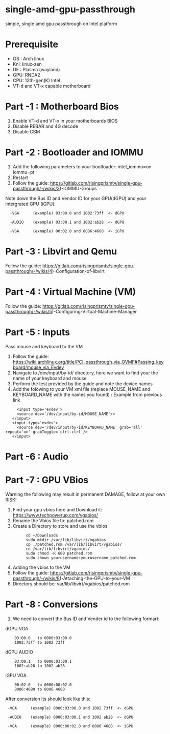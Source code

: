 # single-amd-gpu-passthrough
simple, single amd gpu passthrough on intel platform

# Prerequisite
- OS : Arch linux
- Knl: linux-zen
- DE : Plasma (wayland) 
- GPU: RNDA2  
- CPU: 12th-gen(K) Intel 
- VT-d and VT-x capable motherboard 

# Part -1 : Motherboard Bios
1) Enable VT-d and VT-x in your motherboards BIOS 
2) Disable REBAR and 4G decode 
3) Disable CSM

# Part -2 : Bootloader and IOMMU 
1) Add the following parameters to your bootloader: intel_iommu=on iommu=pt
2) Restart 
3) Follow the guide: https://gitlab.com/risingprismtv/single-gpu-passthrough/-/wikis/3)-IOMMU-Groups 
  
  Note down the Bus ID and Vendor ID for your GPU(dGPU) and your intergrated GPU (iGPU): 
 ```
   -VGA      (example) 03:00.0 and 1002:73ff  <- dGPU
 
   -AUDIO    (example) 03:00.1 and 1002:ab28  <- dGPU
   
   -VGA      (exmaple) 00:02.0 and 8086:4680  <- iGPU
```
# Part -3 : Libvirt and Qemu 
Follow the guide: https://gitlab.com/risingprismtv/single-gpu-passthrough/-/wikis/4)-Configuration-of-libvirt

# Part -4 : Virtual Machine (VM)
Follow the guide: https://gitlab.com/risingprismtv/single-gpu-passthrough/-/wikis/5)-Configuring-Virtual-Machine-Manager

# Part -5 : Inputs 
Pass mouse and keyboard to the VM

1) Follow the guide: https://wiki.archlinux.org/title/PCI_passthrough_via_OVMF#Passing_keyboard/mouse_via_Evdev 
2) Navigate to /dev/input/by-id/ directory, here we want to find your the name of your  keyboard and mouse
3) Perform the test provided by the guide and note the device names 
4) Add the folowing to your VM xml file (replace MOUSE_NAME and KEYBOARD_NAME with the names you found) : 
                                     Example from previous link
 ```     
      <input type='evdev'>
      <source dev='/dev/input/by-id/MOUSE_NAME'/>
    </input>
    <input type='evdev'>
      <source dev='/dev/input/by-id/KEYBOARD_NAME' grab='all' repeat='on' grabToggle='ctrl-ctrl'/>
    </input>
```

# Part -6 : Audio 



# Part -7 : GPU VBios
Warning the following may result in permanent DAMAGE, follow at your own RISK!

1) Find your gpu vbios here and Download it: https://www.techpowerup.com/vgabios/
2) Rename the Vbios file to: patched.rom
3) Create a Directory to store and use the vbios:
 ```
          cd ~/Downloads  
          sudo mkdir /var/lib/libvirt/vgabios
          cp ./patched.rom /var/lib/libvirt/vgabios/
          cd /var/lib/libvirt/vgabios/
          sudo chmod -R 660 patched.rom
          sudo chown yourusername:yourusername patched.rom
   ```  
4) Adding the vbios to the VM
5) Follow the guide: https://gitlab.com/risingprismtv/single-gpu-passthrough/-/wikis/8)-Attaching-the-GPU-to-your-VM
6) Directory should be: var/lib/libvirt/vgabios/patched.rom
          
# Part -8 : Conversions 
1) We need to convert the Bus ID and Vender id to the following formart: 

  dGPU VGA 
  ``` 
      03:00.0   to 0000:03:00.0
      1002:73ff to 1002 73ff
  ```
  dGPU AUDIO
  ``` 
      03:00.1   to 0000:03:00.1
      1002:ab28 to 1002 ab28
  ```
  iGPU VGA
  ``` 
      00:02.0   to 0000:00:02.0
      8086:4680 to 8086 4680
  ```
  After conversion its should look like this: 
  ```
   -VGA      (example) 0000:03:00.0 and 1002 73ff  <- dGPU
 
   -AUDIO    (example) 0000:03:00.1 and 1002 ab28  <- dGPU
   
   -VGA      (exmaple) 0000:00:02.0 and 8086 4680  <- iGPU
```
  
  

          
          
 

